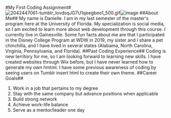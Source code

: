 #My First Coding Assignment#
<img src="blob:chrome-untrusted://media-app/bdf29271-b3ee-4e2b-b430-bc5ea6ab8308" alt="2042447061-tumblr_lovdsqJG7U1qeegbeo1_500.gif"/>![image](https://user-images.githubusercontent.com/97361641/148666213-2303efd8-afb5-402b-bbbc-331f242513dc.png)
##About Me##
My name is Danielle. I am in my last semester of the master's program here at the University of Florida. My specialization is social media, so I am excited to learn more about web development through this course. I currently live in Gainesville. Some fun facts about me are that I participated in the Disney College Program at WDW in 2019, my sister and I share a pet chinchilla, and I have lived in several states (Alabama, North Carolina, Virginia, Pennsylvania, and Florida).
##Past Coding Experience##
Coding is new territory for me, so I am looking forward to learning new skills. I have created websites through Wix before, but I have never learned how to generate my own hmtml. I have some previous awareness of coding by seeing users on Tumblr insert html to create their own theme.
##Career Goals##
1. Work in a job that pertains to my degree
2. Stay with the same company but advance positions when applicable
3. Build strong network
4. Achieve work-life balance
5. Serve as a mentor/leader one day

